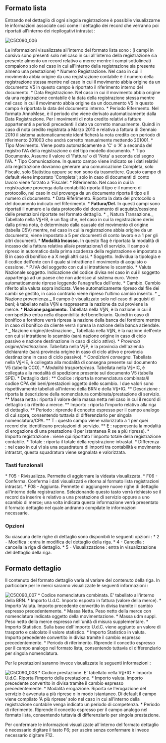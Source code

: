 ## Formato lista

Entrando nel dettaglio di ogni singola registrazione è possibile visualizzarne le informazioni associate così come il dettaglio dei record che verranno poi riportati all'interno dei riepilogativi intrastat : 


![C5C090_006](http://doc.smeup.com/immagini/MBDOC_OGG-P_C5IS01D/C5C090_006.png)

Le informazioni visualizzate all'interno del formato lista sono : 
(i campi in corsivo sono presenti solo nel caso in cui all'interno della registrazione sia presente almento un record relativo a merce mentre i campi sottolineati compaiono solo nel caso in cui all'interno della registrazione sia presente almeno una prestazione)
 \* Numero Registrazione. Nel caso in cui il movimento abbia origine da una registrazione contabile è il numero della registrazione stessa mentre nel caso in cui il movimento abbia origine da un documento V5 in questo campo è riportato il riferimento interno del documento.
 \* Data Registrazione. Nel caso in cui il movimento abbia origine da una registrazione contabile è la data della registrazione stessa mentre nel caso in cui il movimento abbia origine da un documento V5 in questo campo è riportata la data del documento interno.
 \* Periodo Rifermento. Nel formato AnnoMese, è il periodo che viene derivato automaticamente dalla Data Registrazione. Per i movimenti di nota credito relativi a fatture appartenenti a periodi precedenti il dato va corretto manualmente. Quindi in caso di nota credito registrata a Marzo 2010 e relativa a fattura di Gennaio 2010 il sistema automaticamente identificherà la nota credito con periodo di riferimento 201003 che andrà corretto manualmente mettendo 201001.
 \* Tipo Movimento. Viene posto automaticamente a 'C' o 'A' a seconda del registro IVA della registrazione o del tipo modello documento.
 \* Tipo Documento. Assume il valore di 'Fattura' o di 'Nota' a seconda del segno IVA.
 \* Tipo Comunicazione. In questo campo viene indicato se i dati relativi alla registrazione dovranno generare una comunicazione Completa, solo Fiscale, solo Statistica oppure se non sono da trasmettere. Questo campo di default viene impostato 'Completa'; solo in caso di documenti di conto lavoro viene forzato a 'Fiscale'.
 \* Riferimento. Nel caso in cui la registrazione provenga dalla contabilità riporta il tipo e il numero di protocollo, nel caso in cui provenga da un documento riporta il tipo e il numero di documento.
 \* Data Riferimento. Riporta la data del protocollo o del documento indicato nel Riferimento.
 \* __Fattura/Del.__  In questi campi sono riportati il numero e la data protocollo del documento di acquisto/cessione delle prestazioni riportate nel formato dettaglio.
 \* _ Natura Transazione._  Tabellato nella V§\*IB, è un flag che, nel caso in cui la registrazione derivi dalla prima nota, è determinato dalla causale del movimento di origine (tabella C5V) mentre, nel caso in cui la registrazione abbia origine da un documento, viene impostato a 5 per documenti di conto lavoro e a 1 per gli altri documenti.
 \* __Modalità Incasso.__  In questo flag è riportata la modalità di incasso della fattura relativa alla/e prestazione/i di servizio. Il campo è ripreso in automatico dalla prima scadenza della registrazione e impostato a B in caso di bonifico e a X negli altri casi.
 \* Soggetto.  Individua la tipologia e il codice dell'ente con il quale si intrattiene il movimento di acquisto o cessione.
 \* P.IVA del soggetto con cui si intrattiene lo scambio.
 \* Valuta Nazionale soggetto. Indicazione del codice divisa nel caso in cui il soggetto appartenga ad un paese che non aderisce al sistema euro. Viene automaticamente ripreso leggendo l'anagrafica dell'ente.
 \* Cambio.  Cambio riferito alla valuta sopra indicata. Viene automaticamente ripreso dal file dei cambi se gestito, in caso contrario viene ripreso l'ultimo cambio inserito.
 \* _ Nazione provenienza._  Il campo è visualizzato solo nel caso di acquisti di beni; è tabellato nella V§N e rappresenta la nazione da cui proviene la merce.
 \* __Nazione pagamento.__  Tabellata nella V§N, è la nazione in cui il corrispettivo entra nella disponibilità del beneficiario. Quindi in caso di bonifico a fornitore verrà ripresa la nazione della banca del fornitore mentre in caso di bonifico da cliente verrà ripresa la nazione della banca aziendale.
 \* _ Nazione origine/destinazione._  Tabellata nella V§N, è la nazione dell'ente con cui si intrattiene lo scambio (sarà nazione origine in caso di ciclo passivo e nazione destinazione in caso di ciclo attivo).
 \* _Provincia origine/destinazione._  Tabellata nella V§P, è la provincia dell'azienda dichiarante (sarà provincia origine in caso di ciclo attivo e provincia destinazione in caso di ciclo passivo).
 \* _Condizioni consegna._  Tabellata nella V§\*IE, è collegata alla modalità di consegna presente sul documento V5 (tabella CCO).
 \* _Modalità trasporto/resa._  Tabellata nella V§\*IC, è collegata alla modalità di spedizione presente sul documento V5 (tabella SPE).
 \* Dettaglio dati : 
 \*\* Codice :  riporta la nomenclatura combinata/il codice CPA dei beni/prestazioni oggetto dello scambio. I due valori sono rispettivamente tabellati all'interno della BRN e della V§\*IG.
 \*\* Descrizione :  riporta la descrizione della nomenclatura combinata/prestazione di servizio.
 \*\* Massa netta :  riporta il valore della massa netta nel caso in cui il record di dettaglio sia riferito a merce.
 \*\* Importo :  riporta l'importo relativo alla riga di dettaglio.
 \*\* Periodo :   riprende il concetto espresso per il campo analogo di cui sopra, consentendo tuttavia di differenziarlo per singola nomenclatura/CPA.
 \*\* T :  questo campo viene valorizzato a 1 per quei record che identificano prestazioni di servizio.
 \*\* E :  rappresenta la modalità di erogazione di una prestazione (I per istantanea R se a più riprese).
 \* Importo registrazione :  viene qui riportato l'importo totale della registrazione contabile.
 \* Totale :  riporta il totale della registrazione intrastat.
 \* Differenza :  nel caso in cui vi sia una squadratura di importi tra contabilità e movimento intrastat, questa squadratura viene segnalata e valorizzata.

### Tasti funzionali

 \* F05 - Rivisualizza. Permette di aggiornare la videata visualizzata.
 \* F06 - Conferma. Conferma i dati visualizzati e ritorna al formato lista registrazioni intrastat.
 \* F08 - Aggiunta. Permette di aggiungere nuove righe di dettaglio all'interno della registrazione. Selezionando questo tasto verrà richiesto se il record da inserire è relativo a una prestazione di servizio oppure a uno scambio di merce; una volta indicata questa informazione verrà presentato il formato dettaglio nel quale andranno compilate le informazioni necessarie.

### Opzioni

Su ciascuna delle righe di dettaglio sono disponibili le seguenti opzioni : 
 \* 2 - Modifica :  entra in modifica del dettaglio della riga.
 \* 4 - Cancella :  cancella la riga di dettaglio.
 \* 5 - Visualizzazione :  entra in visualizzazione del dettaglio della riga.

## Formato dettaglio

Il contenuto del formato dettaglio varia al variare del contenuto della riga. In particolare per le merci saranno visualizzate le seguenti informazioni : 

![C5C090_007](http://doc.smeup.com/immagini/MBDOC_OGG-P_C5IS01D/C5C090_007.png)
 \* Codice nomenclatura combinata. E' tabellato all'interno della BRN.
 \* Importo U.d.C. Importo esposto in fattura (valore della merce).
 \* Importo Valuta. Importo precedente convertito in divisa tramite il cambio espresso precedentemente.
 \* Massa Netta. Peso netto della merce con nomenclatura indicata oggetto della movimentazione.
 \* Massa udm suppl. Peso netto della merce espresso nell'unità di misura supplementare.
 \* Importo Statistico. Sulla base dell'importo U.d.C. viene aggiunto un valore di trasporto e calcolato il valore statistico.
 \* Importo Statistico in valuta. Importo precedente convertito in divisa tramite il cambio espresso precedentemente.
 \* Periodo di riferimento. Riprende il concetto espresso per il campo analogo nel formato lista, consentendo tuttavia di differenziarlo per singola nomenclatura.

Per le prestazioni saranno invece visualizzate le seguenti informazioni : 

![C5C090_008](http://doc.smeup.com/immagini/MBDOC_OGG-P_C5IS01D/C5C090_008.png)
 \* Codice prestazione. E' tabellato nella V§\*IG
 \* Importo U.d.C. Riporta l'importo della prestazione.
 \* Importo valuta. Importo precedente convertito in divisa tramite il cambio espresso precedentemente.
 \* Modalità erogazione. Riporta se l'erogazione del servizio è avvenuta a più riprese o in modo istantaneo. Di default il campo viene compilato 'A più riprese' solo nel caso in cui all'interno della registrazione contabile venga indicato un periodo di competenza.
 \* Periodo di riferimento. Riprende il concetto espresso per il campo analogo nel formato lista, consentendo tuttavia di differenziarlo per singola prestazione.

Per confermare le informazioni visualizzate all'interno del formato dettaglio è necessario digitare il tasto F6; per uscire senza confermare è invece necessario digitare F12.
